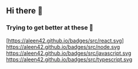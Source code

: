 ## Hi there 👋

### Trying to get better at these 🤔

[https://aleen42.github.io/badges/src/react.svg] https://aleen42.github.io/badges/src/node.svg https://aleen42.github.io/badges/src/javascript.svg https://aleen42.github.io/badges/src/typescript.svg

